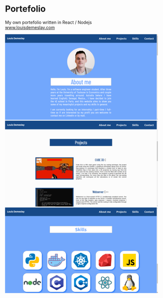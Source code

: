 # Portefolio

My own portefolio written in React / Nodejs <br/>
www.louisdemeslay.com

![screen_3](screens/screen_3.png)
![screen_2](screens/screen_2.png)
![screen_1](screens/screen_1.png)
